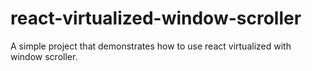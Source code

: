 # react-virtualized-window-scroller
A simple project that demonstrates how to use react virtualized with window scroller.
